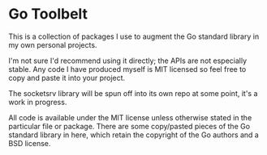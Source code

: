 Go Toolbelt
===========

This is a collection of packages I use to augment the Go standard library in my
own personal projects.

I'm not sure I'd recommend using it directly; the APIs are not especially
stable. Any code I have produced myself is MIT licensed so feel free to copy
and paste it into your project.

The socketsrv library will be spun off into its own repo at some point, it's a
work in progress.

All code is available under the MIT license unless otherwise stated in the
particular file or package. There are some copy/pasted pieces of the Go
standard library in here, which retain the copyright of the Go authors and a
BSD license.

